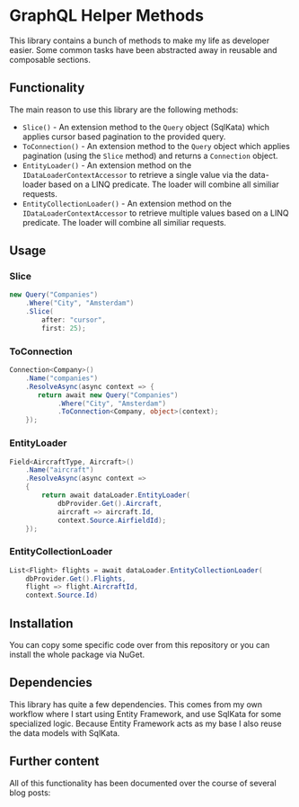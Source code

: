 # GraphQL Helper Methods

This library contains a bunch of methods to make my life as developer easier. Some common tasks have been abstracted away in reusable and composable sections.

## Functionality

The main reason to use this library are the following methods:

- `Slice()` - An extension method to the `Query` object (SqlKata) which applies cursor based pagination to the provided query.
- `ToConnection()` - An extension method to the `Query` object which applies pagination (using the `Slice` method) and returns a `Connection` object.
- `EntityLoader()` - An extension method on the `IDataLoaderContextAccessor` to retrieve a single value via the data-loader based on a LINQ predicate. The loader will combine all similiar requests.
- `EntityCollectionLoader()` - An extension method on the `IDataLoaderContextAccessor` to retrieve multiple values based on a LINQ predicate. The loader will combine all similiar requests.

## Usage

### Slice

```csharp
new Query("Companies")
    .Where("City", "Amsterdam")
    .Slice(
        after: "cursor",
        first: 25);
```

### ToConnection

```csharp
Connection<Company>()
    .Name("companies")
    .ResolveAsync(async context => {
       return await new Query("Companies")
            .Where("City", "Amsterdam")
            .ToConnection<Company, object>(context);
    });
```

### EntityLoader

```csharp
Field<AircraftType, Aircraft>()
    .Name("aircraft")
    .ResolveAsync(async context =>
    {
        return await dataLoader.EntityLoader(
            dbProvider.Get().Aircraft,
            aircraft => aircraft.Id,
            context.Source.AirfieldId);
    });
```

### EntityCollectionLoader

```csharp
List<Flight> flights = await dataLoader.EntityCollectionLoader(
    dbProvider.Get().Flights,
    flight => flight.AircraftId,
    context.Source.Id)
```

## Installation
You can copy some specific code over from this repository or you can install the whole package via NuGet.

## Dependencies
This library has quite a few dependencies. This comes from my own workflow where I start using Entity Framework, and use SqlKata for some specialized logic. Because Entity Framework acts as my base I also reuse the data models with SqlKata.

## Further content
All of this functionality has been documented over the course of several blog posts:

